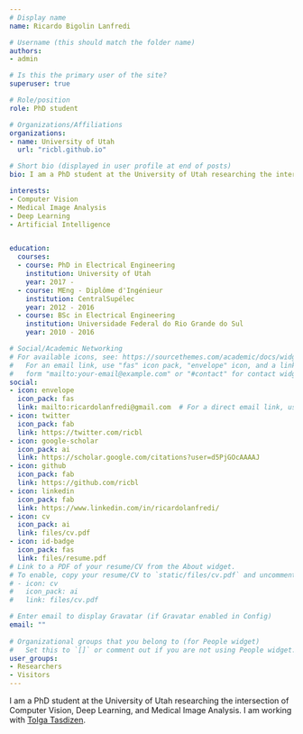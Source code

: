 ```yaml
---
# Display name
name: Ricardo Bigolin Lanfredi

# Username (this should match the folder name)
authors:
- admin

# Is this the primary user of the site?
superuser: true

# Role/position
role: PhD student

# Organizations/Affiliations
organizations:
- name: University of Utah
  url: "ricbl.github.io"

# Short bio (displayed in user profile at end of posts)
bio: I am a PhD student at the University of Utah researching the intersection of Computer Vision, Deep Learning, and Medical Image Analysis. 

interests:
- Computer Vision
- Medical Image Analysis
- Deep Learning
- Artificial Intelligence


education:
  courses:
  - course: PhD in Electrical Engineering
    institution: University of Utah
    year: 2017 -
  - course: MEng - Diplôme d'Ingénieur
    institution: CentralSupélec
    year: 2012 - 2016
  - course: BSc in Electrical Engineering
    institution: Universidade Federal do Rio Grande do Sul
    year: 2010 - 2016

# Social/Academic Networking
# For available icons, see: https://sourcethemes.com/academic/docs/widgets/#icons
#   For an email link, use "fas" icon pack, "envelope" icon, and a link in the
#   form "mailto:your-email@example.com" or "#contact" for contact widget.
social:
- icon: envelope
  icon_pack: fas
  link: mailto:ricardolanfredi@gmail.com  # For a direct email link, use "mailto:test@example.org".
- icon: twitter
  icon_pack: fab
  link: https://twitter.com/ricbl
- icon: google-scholar
  icon_pack: ai
  link: https://scholar.google.com/citations?user=d5PjGOcAAAAJ
- icon: github
  icon_pack: fab
  link: https://github.com/ricbl
- icon: linkedin
  icon_pack: fab
  link: https://www.linkedin.com/in/ricardolanfredi/
- icon: cv
  icon_pack: ai
  link: files/cv.pdf
- icon: id-badge
  icon_pack: fas
  link: files/resume.pdf
# Link to a PDF of your resume/CV from the About widget.
# To enable, copy your resume/CV to `static/files/cv.pdf` and uncomment the lines below.  
# - icon: cv
#   icon_pack: ai
#   link: files/cv.pdf

# Enter email to display Gravatar (if Gravatar enabled in Config)
email: ""
  
# Organizational groups that you belong to (for People widget)
#   Set this to `[]` or comment out if you are not using People widget.  
user_groups:
- Researchers
- Visitors
---
```

I am a PhD student at the University of Utah researching the intersection of Computer Vision, Deep Learning, and Medical Image Analysis. I am working with [Tolga Tasdizen](http://www.sci.utah.edu/~tolga).